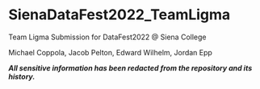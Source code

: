 # SienaDataFest2022_TeamLigma
Team Ligma Submission for DataFest2022 @ Siena College

Michael Coppola, Jacob Pelton, Edward Wilhelm, Jordan Epp

<b><em>All sensitive information has been redacted from the repository and its history.</em></b>
